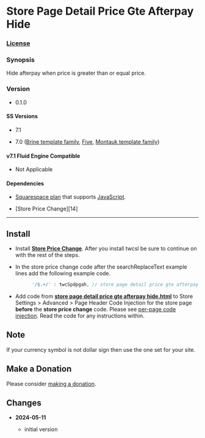 # Store Page Detail Price Gte Afterpay Hide

### [License][99]

### Synopsis

Hide afterpay when price is greater than or equal price.

### Version

  * 0.1.0

#### SS Versions

  * 7.1
  
  * 7.0 ([Brine template family][1], [Five][2], [Montauk template family][3])

#### v7.1 Fluid Engine Compatible

  * Not Applicable

#### Dependencies

  * [Squarespace plan][12] that supports [JavaScript][13].
  
  * [Store Price Change][14]

---

## Install

* Install **[Store Price Change][4]**. After you install twcsl be sure to
  continue on with the rest of the steps.
  
* In the store price change code after the searchReplaceText example lines add
  the following example code.
  
  ```javascript
        '/$.+/' : twcSpdpgah, // store page detail price gte afterpay hide
  ```
  
* Add code from **[store page detail price gte afterpay hide.html][5]** to
  Store Settings > Advanced > Page Header Code Injection for the store page
  **before** the **store price change** code. Please see [per-page code
  injection][8].  Read the code for any instructions within.

## Note

If your currency symbol is not dollar sign then use the one set for your site.

## Make a Donation

Please consider [making a donation][6].

## Changes

<!-- * **2022-10-10**

  * check text includes instead of ==
  * bumped version to 0.1.1
  -->
* **2024-05-11**

  * initial version

[1]: https://support.squarespace.com/hc/en-us/articles/212512738-Brine-template-family
[2]: https://support.squarespace.com/hc/en-us/articles/206544937-Five-template
[3]: https://support.squarespace.com/hc/en-us/articles/205815568-Montauk-template-family
[12]: https://www.squarespace.com/pricing
[13]: https://en.wikipedia.org/wiki/JavaScript
[4]: https://github.com/tomsWebConsulting/twcsl/tree/main/Store%20Price%20Change#store-price-change
[8]: https://support.squarespace.com/hc/en-us/articles/205815908-Using-code-injection#toc-per-page-code-injection
[5]: store%20page%20detail%20price%20gte%20afterpay%20hide.html#L1
[6]: https://github.com/tomsWebConsulting/twcsl#make-a-donation
[99]: https://github.com/tomsWebConsulting/twcsl/blob/main/LICENSE.txt#L1
